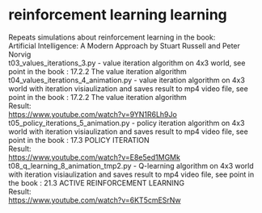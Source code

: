 # reinforcement learning learning
Repeats simulations about reinforcement learning in the book:  
Artificial Intelligence: A Modern Approach by Stuart Russell and Peter Norvig  
t03_values_iterations_3.py - value iteration algorithm on 4x3 world, see point in the book : 17.2.2 The value iteration algorithm  
t04_values_iterations_4_animation.py  - value iteration algorithm on 4x3 world with iteration visiaulization and saves result to mp4 video file, see point in the book : 17.2.2 The value iteration algorithm  
Result:  
https://www.youtube.com/watch?v=9YN1R6Lh9Jo  
t05_policy_iterations_5_animation.py  - policy iteration algorithm on 4x3 world with iteration visiaulization and saves result to mp4 video file, see point in the book : 17.3 POLICY ITERATION  
Result:  
https://www.youtube.com/watch?v=E8e5ed1MGMk  
t08_q_learning_8_animation_tmp2.py  - Q-learning algorithm on 4x3 world with iteration visiaulization and saves result to mp4 video file, see point in the book : 21.3 ACTIVE REINFORCEMENT LEARNING  
Result:  
https://www.youtube.com/watch?v=6KT5cmESrNw  